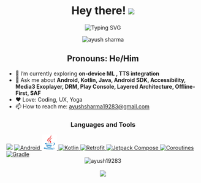 <div align="center">
  
  <h1> Hey there! <img src="https://github.com/ayush19283/ayush19283/blob/main/Hi.gif" width="55px"></h1>

  ![Typing SVG](https://readme-typing-svg.herokuapp.com?font=Calibri&size=30&color=68F72F&duration=3000&center=true&width=446&lines=My+Name+is+Ayush+Sharma)

<img src="https://komarev.com/ghpvc/?username=ayush19283&label=Profile%20views&color=0e75b6&style=flat" width="150px" alt="ayush sharma" />

<h2 align="center">Pronouns: He/Him</h2>

</div>

- 🌱 I’m currently exploring **on-device ML , TTS integration**
- 💬 Ask me about **Android, Kotlin, Java, Android SDK, Accessibility, Media3 Exoplayer, DRM, Play Console, Layered Architecture, Offline-First, SAF**
- ❤️ Love: Coding, UX, Yoga
- 📫 How to reach me: ayushsharma19283@gmail.com

<h3 align="center">Languages and Tools</h3>

<img src="https://skillicons.dev/icons?i=androidstudio,kotlin,java,sqlite,swift,linux,git,github,bash,mysql,postman,raspberrypi,discord,bots,arduino" />

  <!-- Android -->
<a href="https://www.android.com/" target="_blank"> 
  <img src="https://developer.android.com/images/brand/Android_Robot_100.png" alt="Android" width="40" height="40"/> 
</a>

<!-- Java -->
<a href="https://www.java.com/" target="_blank"> 
  <img src="https://raw.githubusercontent.com/devicons/devicon/master/icons/java/java-original.svg" alt="Java" width="40" height="40"/> 
</a>

<!-- Kotlin -->
<a href="https://kotlinlang.org/" target="_blank"> 
  <img src="https://upload.wikimedia.org/wikipedia/commons/7/74/Kotlin-logo.svg" alt="Kotlin" width="40" height="40"/> 
</a>

<!-- Retrofit -->
<a href="https://square.github.io/retrofit/" target="_blank"> 
  <img src="https://github.com/square/retrofit/blob/master/website/static/img/retrofit.svg" alt="Retrofit" width="40" height="40"/> 
</a>

<!-- Jetpack Compose -->
<a href="https://developer.android.com/jetpack/compose" target="_blank"> 
  <img src="https://developer.android.com/static/images/jetpack/compose-logo.svg" alt="Jetpack Compose" width="40" height="40"/> 
</a>

<!-- Coroutines -->
<a href="https://kotlinlang.org/docs/coroutines-overview.html" target="_blank"> 
  <img src="https://github.com/Kotlin/kotlinx.coroutines/blob/master/kotlinx-coroutines-core/logo/logo.svg" alt="Coroutines" width="40" height="40"/> 
</a>

<!-- Gradle -->
<a href="https://gradle.org/" target="_blank"> 
  <img src="https://gradle.org/images/gradle-elephant-icon.svg" alt="Gradle" width="40" height="40"/> 
</a>
  <div align="center">
<img src="https://github-readme-stats.vercel.app/api?username=ayush19283&show_icons=true&locale=en&border=D3D3D3&theme=dark&hide_border=false" alt="ayush19283" />
<br/><br/>
     <img src="https://github-readme-stats.vercel.app/api/top-langs/?username=ayush19283&theme=dark&langs_count=10&layout=compact"/>
<br/><br/>

</div>
